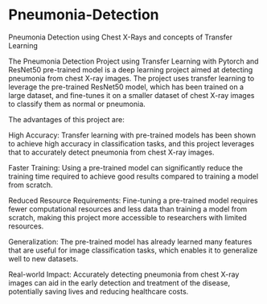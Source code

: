 # Pneumonia-Detection
Pneumonia Detection using Chest X-Rays and concepts of Transfer Learning


The Pneumonia Detection Project using Transfer Learning with Pytorch and ResNet50 pre-trained model is a deep learning project aimed at detecting pneumonia from chest X-ray images. The project uses transfer learning to leverage the pre-trained ResNet50 model, which has been trained on a large dataset, and fine-tunes it on a smaller dataset of chest X-ray images to classify them as normal or pneumonia.

The advantages of this project are:

High Accuracy: Transfer learning with pre-trained models has been shown to achieve high accuracy in classification tasks, and this project leverages that to accurately detect pneumonia from chest X-ray images.

Faster Training: Using a pre-trained model can significantly reduce the training time required to achieve good results compared to training a model from scratch.

Reduced Resource Requirements: Fine-tuning a pre-trained model requires fewer computational resources and less data than training a model from scratch, making this project more accessible to researchers with limited resources.

Generalization: The pre-trained model has already learned many features that are useful for image classification tasks, which enables it to generalize well to new datasets.

Real-world Impact: Accurately detecting pneumonia from chest X-ray images can aid in the early detection and treatment of the disease, potentially saving lives and reducing healthcare costs.





